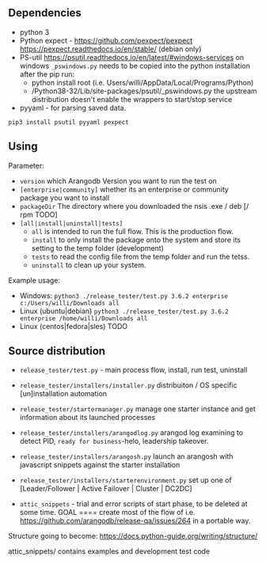 
Dependencies
------------
- python 3
- Python expect - https://github.com/pexpect/pexpect https://pexpect.readthedocs.io/en/stable/ (debian only)
- PS-util  https://psutil.readthedocs.io/en/latest/#windows-services on windows `_pswindows.py` needs to be copied 
 into the python installation after the pip run: 
   - python install root (i.e. Users/willi/AppData/Local/Programs/Python)
   -  /Python38-32/Lib/site-packages/psutil/_pswindows.py
 the upstream distribution doesn't enable the wrappers to start/stop service 
- pyyaml - for parsing saved data.

`pip3 install psutil pyyaml pexpect`

Using
-----

Parameter:
 - `version` which Arangodb Version you want to run the test on
 - `[enterprise|community]` whether its an enterprise or community package you want to install
 - `packageDir` The directory where you downloaded the nsis .exe / deb [/ rpm TODO]
 - `[all|install|uninstall|tests]` 
   - `all` is intended to run the full flow. This is the production flow.
   - `install` to only install the package onto the system and store its setting to the temp folder (development) 
   - `tests`  to read the config file from the temp folder and run the tetss. 
   - `uninstall` to clean up your system.

Example usage:
 - Windows: `python3 ./release_tester/test.py 3.6.2 enterprise c:/Users/willi/Downloads all`
 - Linux (ubuntu|debian) `python3 ./release_tester/test.py 3.6.2 enterprise /home/willi/Downloads all`
 - Linux (centos|fedora|sles) TODO

Source distribution
-------------------
 - `release_tester/test.py` - main process flow, install, run test, uninstall
 - `release_tester/installers/installer.py` distribuiton / OS specific [un]installation automation
 - `release_tester/startermanager.py` manage one starter instance and get information about its launched processes
 - `release_tester/installers/arangodlog.py` arangod log examining to detect PID, `ready for business`-helo, leadership takeover. 
 - `release_tester/installers/arangosh.py` launch an arangosh with javascript snippets against the starter installation
 - `release_tester/installers/starterenvironment.py` set up one of [Leader/Follower | Active Failover | Cluster | DC2DC]
 
 - `attic_snippets` - trial and error scripts of start phase, to be deleted at some time.
GOAL
====
create most of the flow of i.e. https://github.com/arangodb/release-qa/issues/264 in a portable way. 









Structure going to become:
https://docs.python-guide.org/writing/structure/


attic_snippets/ contains examples and development test code 
